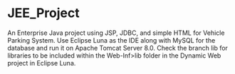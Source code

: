 # JEE_Project
An Enterprise Java project using JSP, JDBC, and simple HTML for Vehicle Parking System. Use Eclipse Luna as the IDE along with MySQL for the database and run it on Apache Tomcat Server 8.0.
Check the branch lib for libraries to be included within the Web-Inf>lib folder in the Dynamic Web project in Eclipse Luna.
